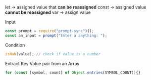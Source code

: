 let -> assigned value that **can be reassigned**
const -> assigned value **cannot be reassigned** 
var -> assign value

Input
```js
const prompt = require("prompt-sync")();
const an_input = prompt("Enter a anything: ");
```

Condition
```js
isNaN(value); // check if value is a number
```

Extract Key Value pair from an Array
```js
for (const [symbol, count] of Object.entries(SYMBOL_COUNT)){}
```

